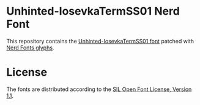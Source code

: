 # Unhinted-IosevkaTermSS01 Nerd Font
This repository contains the [Unhinted-IosevkaTermSS01 font](https://github.com/be5invis/Iosevka) patched with [Nerd Fonts glyphs](https://github.com/ryanoasis/nerd-fonts).

# License
The fonts are distributed according to the [SIL Open Font License, Version 1.1](LICENSE).
